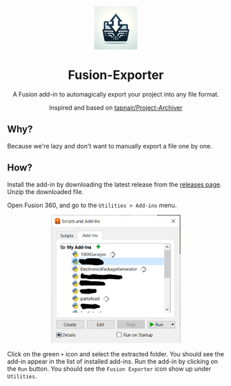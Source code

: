 <div align="center">
<img src="media/logo.jpg" height=100>

<h1>
Fusion-Exporter
</h1>

A Fusion add-in to automagically export your project into any file format.

Inspired and based on [tapnair/Project-Archiver](https://github.com/tapnair/Project-Archiver)

</div>

## Why?
Because we're lazy and don't want to manually export a file one by one.

## How?

Install the add-in by downloading the latest release from the [releases page](https://github.com/cadifyai/Fusion-Exporter/releases). Unzip the downloaded file.

Open Fusion 360, and go to the `Utilities > Add-ins` menu.

<div align="center">
    <img src="./media/menu.png" width="300">
</div>

Click on the green `+` icon and select the extracted folder. You should see the add-in appear in the list of installed add-ins. Run the add-in by clicking on the `Run` button. You should see the `Fusion Exporter` icon show up under `Utilities`.
